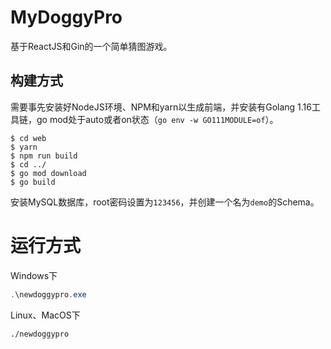 # MyDoggyPro

基于ReactJS和Gin的一个简单猜图游戏。

## 构建方式

需要事先安装好NodeJS环境、NPM和yarn以生成前端，并安装有Golang 1.16工具链，go mod处于auto或者on状态（`go env -w GO111MODULE=of`）。

```
$ cd web
$ yarn
$ npm run build
$ cd ../
$ go mod download
$ go build
```

安装MySQL数据库，root密码设置为`123456`，并创建一个名为`demo`的Schema。

# 运行方式

Windows下
```powershell
.\newdoggypro.exe
```

Linux、MacOS下
```bash
./newdoggypro
```